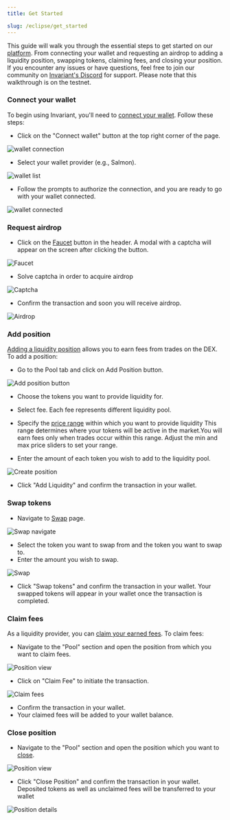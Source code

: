 ```yaml
---
title: Get Started

slug: /eclipse/get_started
---
```


This guide will walk you through the essential steps to get started on our [platform](https://eclipse.invariant.app/). From connecting your wallet and requesting an airdrop to adding a liquidity position, swapping tokens, claiming fees, and closing your position. If you encounter any issues or have questions, feel free to join our community on [Invariant's Discord](https://discord.gg/w6hTeWTJvG) for support. Please note that this walkthrough is on the testnet.

### Connect your wallet

To begin using Invariant, you'll need to [connect your wallet](/docs/eclipse/user_guide/how_to_connect_your_wallet). Follow these steps:

- Click on the "Connect wallet" button at the top right corner of the page.

![wallet connection](/img/docs/app/eclipse_connect_wallet.png)

- Select your wallet provider (e.g., Salmon).

![wallet list](/img/docs/app/eclipse_wallets.png)

- Follow the prompts to authorize the connection, and you are ready to go with your wallet connected.

![wallet connected](/img/docs/app/eclipse_wallet_connected.png)

### Request airdrop

- Click on the [Faucet](/docs/eclipse/user_guide/faucet) button in the header. A modal with a captcha will appear on the screen after clicking the button.

![Faucet](/img/docs/app/eclipse_faucet.png)

- Solve captcha in order to acquire airdrop

![Captcha](/img/docs/app/eclipse_captcha.png)

- Confirm the transaction and soon you will receive airdrop.

![Airdrop](/img/docs/app/eclipse_airdrop.png)

### Add position

[Adding a liquidity position](/docs/eclipse/user_guide/how_to_add_liquidity) allows you to earn fees from trades on the DEX. To add a position:

- Go to the Pool tab and click on Add Position button.

![Add position button](/img/docs/app/eclipse_add_position_pool.png)

- Choose the tokens you want to provide liquidity for.

- Select fee. Each fee represents different liquidity pool.

- Specify the [price range](/docs/eclipse/user_guide/price_range) within which you want to provide liquidity This range determines where your tokens will be active in the market.You will earn fees only when trades occur within this range. Adjust the min and max price sliders to set your range.

- Enter the amount of each token you wish to add to the liquidity pool.

![Create position](/img/docs/app/eclipse_add_position.png)

- Click "Add Liquidity" and confirm the transaction in your wallet.

### Swap tokens

- Navigate to [Swap](/docs/eclipse/user_guide/how_to_swap) page.

![Swap navigate](/img/docs/app/eclipse_swap_navigate.png)

- Select the token you want to swap from and the token you want to swap to.
- Enter the amount you wish to swap.

![Swap](/img/docs/app/eclipse_swap.png)

- Click "Swap tokens" and confirm the transaction in your wallet. Your swapped tokens will appear in your wallet once the transaction is completed.

### Claim fees

As a liquidity provider, you can [claim your earned fees](/docs/eclipse/user_guide/how_to_claim_fee). To claim fees:

- Navigate to the "Pool" section and open the position from which you want to claim fees.

![Position view](/img/docs/app/eclipse_position_navigate.png)

- Click on "Claim Fee" to initiate the transaction.

![Claim fees](/img/docs/app/eclipse_claim_fees.png)

- Confirm the transaction in your wallet.
- Your claimed fees will be added to your wallet balance.

### Close position

- Navigate to the "Pool" section and open the position which you want to [close](/docs/eclipse/user_guide/how_to_remove_liquidity).

![Position view](/img/docs/app/eclipse_position_navigate.png)

- Click "Close Position" and confirm the transaction in your wallet. Deposited tokens as well as unclaimed fees will be transferred to your wallet

![Position details](/img/docs/app/eclipse_close_position.png)
